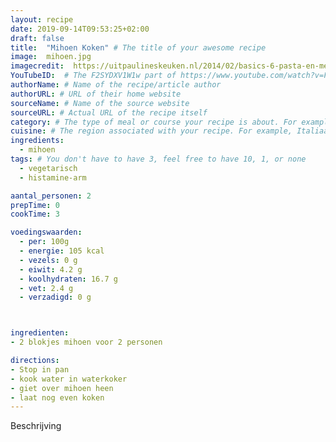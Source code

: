 ```yaml
---
layout: recipe
date: 2019-09-14T09:53:25+02:00
draft: false
title:  "Mihoen Koken" # The title of your awesome recipe
image:  mihoen.jpg
imagecredit:  https://uitpaulineskeuken.nl/2014/02/basics-6-pasta-en-meelspijzen-bereiden.html
YouTubeID:  # The F2SYDXV1W1w part of https://www.youtube.com/watch?v=F2SYDXV1W1w
authorName: # Name of the recipe/article author
authorURL: # URL of their home website
sourceName: # Name of the source website
sourceURL: # Actual URL of the recipe itself
category: # The type of meal or course your recipe is about. For example: "dinner", "entree", or "dessert".
cuisine: # The region associated with your recipe. For example, Italiaans, Mediterraans", or Eigen.
ingredients:
  - mihoen
tags: # You don't have to have 3, feel free to have 10, 1, or none
  - vegetarisch
  - histamine-arm

aantal_personen: 2
prepTime: 0
cookTime: 3

voedingswaarden:
  - per: 100g
  - energie: 105 kcal
  - vezels: 0 g
  - eiwit: 4.2 g
  - koolhydraten: 16.7 g
  - vet: 2.4 g
  - verzadigd: 0 g



ingredienten:
- 2 blokjes mihoen voor 2 personen

directions:
- Stop in pan
- kook water in waterkoker
- giet over mihoen heen
- laat nog even koken
---
```


Beschrijving
